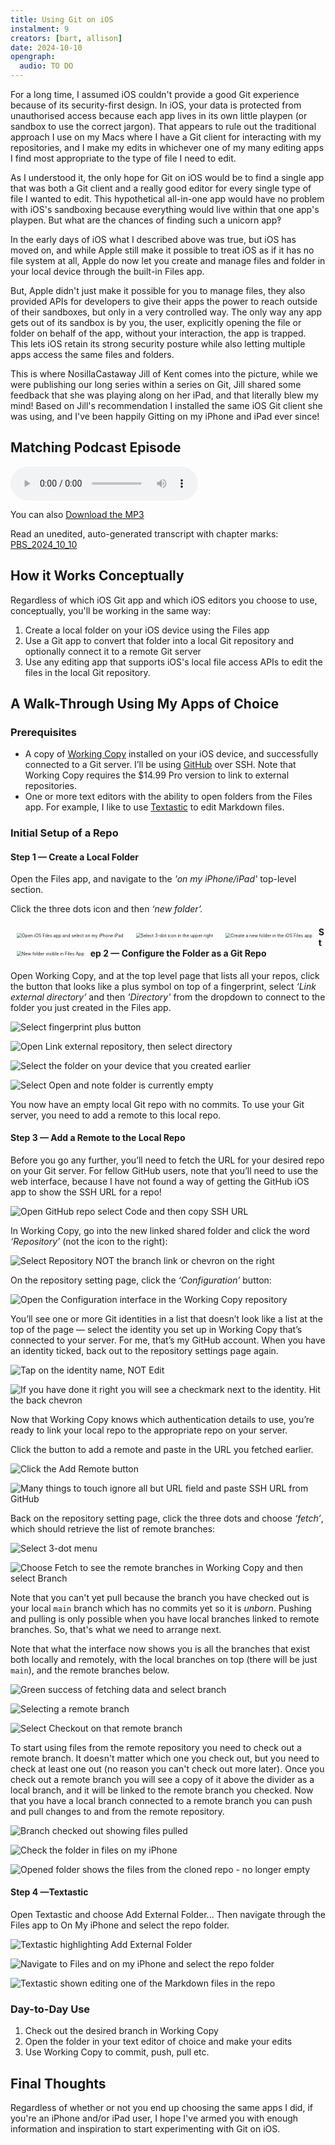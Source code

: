 ```yaml
---
title: Using Git on iOS
instalment: 9
creators: [bart, allison]
date: 2024-10-10
opengraph:
  audio: TO DO
---
```


For a long time, I assumed iOS couldn't provide a good Git experience because of its security-first design. In iOS, your data is protected from unauthorised access because each app lives in its own little playpen (or sandbox to use the correct jargon). That appears to rule out the traditional approach I use on my Macs where I have a Git client for interacting with my repositories, and I make my edits in whichever one of my many editing apps I find most appropriate to the type of file I need to edit. 

As I understood it, the only hope for Git on iOS would be to find a single app that was both a Git client and a really good editor for every single type of file I wanted to edit. This hypothetical all-in-one app would have no problem with iOS's sandboxing because everything would live within that one app's playpen. But what are the chances of finding such a unicorn app‽

In the early days of iOS what I described above was true, but iOS has moved on, and while Apple still make it possible to treat iOS as if it has no file system at all, Apple do now let you create and manage files and folder in your local device through the built-in Files app.

But, Apple didn't just make it possible for you to manage files, they also provided APIs for developers to give their apps the power to reach outside of their sandboxes, but only in a very controlled way. The only way any app gets out of its sandbox is by you, the user, explicitly opening the file or folder on behalf of the app, without your interaction, the app is trapped. This lets iOS retain its strong security posture while also letting multiple apps access the same files and folders.

This is where NosillaCastaway Jill of Kent comes into the picture, while we were publishing our long series within a series on Git, Jill shared some feedback that she was playing along on her iPad, and that literally blew my mind! Based on Jill's recommendation I installed the same iOS Git client she was using, and I've been happily Gitting on my iPhone and iPad ever since!

## Matching Podcast Episode

<audio controls src="https://media.blubrry.com/nosillacast/traffic.libsyn.com/nosillacast/PBS_2024_10_10.mp3?autoplay=0&loop=0&controls=1">Your browser does not support HTML 5 audio 🙁</audio>

You can also <a href="https://media.blubrry.com/nosillacast/traffic.libsyn.com/nosillacast/PBS_2024_10_10.mp3" >Download the MP3</a>

Read an unedited, auto-generated transcript with chapter marks:  <a href="https://podfeet.com/transcripts/PBS_2024_10_10.html">PBS_2024_10_10</a>

## How it Works Conceptually

Regardless of which iOS Git app and which iOS editors you choose to use, conceptually, you'll be working in the same way:

1. Create a local folder on your iOS device using the Files app
2. Use a Git app to convert that folder into a local Git repository and optionally connect it to a remote Git server
3. Use any editing app that supports iOS's local file access APIs to edit the files in the local Git repository.

## A Walk-Through Using My Apps of Choice

### Prerequisites

- A copy of [Working Copy](https://workingcopy.app) installed on your iOS device, and successfully connected to a Git server. I’ll be using [GitHub](https://github.com) over SSH. Note that Working Copy requires the $14.99 Pro version to link to external repositories.
- One or more text editors with the ability to open folders from the Files app. For example, I like to use [Textastic](https://www.textasticapp.com) to edit Markdown files.

### Initial Setup of a Repo

#### Step 1 — Create a Local Folder

Open the Files app, and navigate to the *'on my iPhone/iPad'* top-level section.

Click the three dots icon and then *‘new folder’.*

<div style=“display: flow-root;”>
<figure style=" float:left; margin: 10px"><img src="assets/tidbits9/1.jpeg" alt="Open iOS Files app and select on my iPhone iPad" style="zoom:50%;" /></figure><figure style=" float:left; margin: 10px"><img src="assets/tidbits9/2.jpeg" alt="Select 3-dot icon in the upper right" style="zoom:50%;" /></figure>
</group>
<div style=“display: flow-root;”>
<figure style=" float:left; margin: 10px"><img src="assets/tidbits9/3.jpeg" alt="Create a new folder in the iOS Files app" style="zoom:50%;" /></figure>
<figure style=" float:left; margin: 10px"><img src="assets/tidbits9/4.jpeg" alt="New folder visible in Files App" style="zoom:50%;" /></figure>
</group>

#### Step 2 — Configure the Folder as a Git Repo

Open Working Copy, and at the top level page that lists all your repos, click the button that looks like a plus symbol on top of a fingerprint, select *‘Link external directory’*  and then *'Directory'* from the dropdown to connect to the folder you just created in the Files app.

![Select fingerprint plus button](assets/tidbits9/5.jpeg)

![Open Link external repository, then select directory](assets/tidbits9/6.jpeg)

![Select the folder on your device that you created earlier](assets/tidbits9/7.jpeg)

![Select Open and note folder is currently empty](assets/tidbits9/8.jpeg)

You now have an empty local Git repo with no commits. To use your Git server, you need to add a remote to this local repo. 

#### Step 3 — Add a Remote to the Local Repo

Before you go any further, you’ll need to fetch the URL for your desired repo on your Git server. For fellow GitHub users, note that you’ll need to use the web interface, because I have not found a way of getting the GitHub iOS app to show the SSH URL for a repo!

![Open GitHub repo select Code and then copy SSH URL](assets/tidbits9/15.jpeg)

In Working Copy, go into the new linked shared folder and click the word *‘Repository’* (not the icon to the right):

![Select Repository NOT the branch link or chevron on the right](assets/tidbits9/9.jpeg)

On the repository setting page, click the *‘Configuration’* button:

![Open the Configuration interface in the Working Copy repository](assets/tidbits9/10.jpeg)

You’ll see one or more Git identities in a list that doesn’t look like a list at the top of the page — select the identity you set up in Working Copy that’s connected to your server. For me, that’s my GitHub account. When you have an identity ticked, back out to the repository settings page again. 

![Tap on the identity name, NOT Edit](assets/tidbits9/11.jpeg)

![If you have done it right you will see a checkmark next to the identity. Hit the back chevron](assets/tidbits9/12.jpeg)

Now that Working Copy knows which authentication details to use, you’re ready to link your local repo to the appropriate repo on your server.

Click the button to add a remote and paste in the URL you fetched earlier.

![Click the Add Remote button](assets/tidbits9/13.jpeg)

![Many things to touch ignore all but URL field and paste SSH URL from GitHub](assets/tidbits9/16.jpeg)

Back on the repository setting page, click the three dots and choose *‘fetch’*, which should retrieve the list of remote branches:

![Select 3-dot menu](assets/tidbits9/17.jpeg)

![Choose Fetch to see the remote branches in Working Copy and then select Branch](assets/tidbits9/18.jpeg)

Note that you can't yet pull because the branch you have checked out is your local `main` branch which has no commits yet so it is *unborn*. Pushing and pulling is only possible when you have local branches linked to remote branches. So, that's what we need to arrange next.

Note that what the interface now shows you is all the branches that exist both locally and remotely, with the local branches on top (there will be just `main`), and the remote branches below.

![Green success of fetching data and select branch](assets/tidbits9/19.jpeg)

![Selecting a remote branch](assets/tidbits9/20.jpeg)

![Select Checkout on that remote branch](assets/tidbits9/21.jpeg)

To start using files from the remote repository you need to check out a remote branch. It doesn't matter which one you check out, but you need to check at least one out (no reason you can't check out more later). Once you check out a remote branch you will see a copy of it above the divider as a local branch, and it will be linked to the remote branch you checked. Now that you have a local branch connected to a remote branch you can push and pull changes to and from the remote repository.

![Branch checked out showing files pulled](assets/tidbits9/23.jpeg)

![Check the folder in files on my iPhone](assets/tidbits9/24.jpeg)

![Opened folder shows the files from the cloned repo - no longer empty](assets/tidbits9/25.jpeg)

#### Step 4 —Textastic

Open Textastic and choose Add External Folder... Then navigate through the Files app to On My iPhone and select the repo folder.

![Textastic highlighting Add External Folder](assets/tidbits9/26.jpeg)

![Navigate to Files and on my iPhone and select the repo folder](assets/tidbits9/27.jpeg)

![Textastic shown editing one of the Markdown files in the repo](assets/tidbits9/28.jpeg)

### Day-to-Day Use

1. Check out the desired branch in Working Copy
2. Open the folder in your text editor of choice and make your edits
3. Use Working Copy to commit, push, pull etc.

## Final Thoughts

Regardless of whether or not you end up choosing the same apps I did, if you're an iPhone and/or iPad user, I hope I've armed you with enough information and inspiration to start experimenting with Git on iOS.